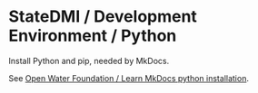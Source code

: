 # StateDMI / Development Environment / Python #

Install Python and pip, needed by MkDocs.

See [Open Water Foundation / Learn MkDocs python installation](https://learn.openwaterfoundation.org/owf-learn-mkdocs/install/).
